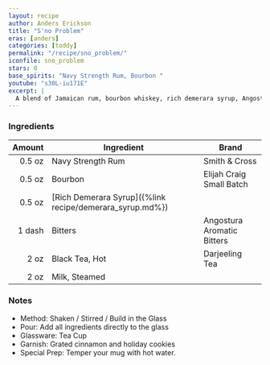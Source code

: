 ```yaml
---
layout: recipe
author: Anders Erickson
title: "S'no Problem"
eras: [anders]
categories: [toddy]
permalink: "/recipe/sno_problem/"
iconfile: sno_problem
stars: 0
base_spirits: "Navy Strength Rum, Bourbon "
youtube: "s30L-iu171E"
excerpt: |
  A blend of Jamaican rum, bourbon whiskey, rich demerara syrup, Angostura bitters, black tea, and oat milk.
---
```


### Ingredients

| Amount | Ingredient                                               | Brand                      |
| -----: | -------------------------------------------------------- | -------------------------- |
| 0.5 oz | Navy Strength Rum                                        | Smith & Cross              |
| 0.5 oz | Bourbon                                                  | Elijah Craig Small Batch   |
| 0.5 oz | [Rich Demerara Syrup]({%link recipe/demerara_syrup.md%}) |
| 1 dash | Bitters                                                  | Angostura Aromatic Bitters |
|   2 oz | Black Tea, Hot                                           | Darjeeling Tea             |
|   2 oz | Milk, Steamed                                            |

### Notes

- Method: Shaken / Stirred / Build in the Glass
- Pour: Add all ingredients directly to the glass
- Glassware: Tea Cup
- Garnish: Grated cinnamon and holiday cookies
- Special Prep: Temper your mug with hot water.
